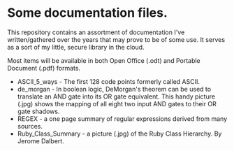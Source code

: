 # Some documentation files.

This repository contains an assortment of documentation I've written/gathered
over the years that may prove to be of some use. It serves as a sort of my
little, secure library in the cloud.

Most items will be available in both Open Office (.odt) and Portable Document
(.pdf) formats.

* ASCII_5_ways - The first 128 code points formerly called ASCII.
* de_morgan - In boolean logic, DeMorgan's theorem can be used to translate an
AND gate into its OR gate equivalent. This handy picture (.jpg) shows the
mapping of all eight two input AND gates to their OR gate shadows.
* REGEX - a one page summary of regular expressions derived from many sources.
* Ruby_Class_Summary - a picture (.jpg) of the Ruby Class Hierarchy. By Jerome
Dalbert.

